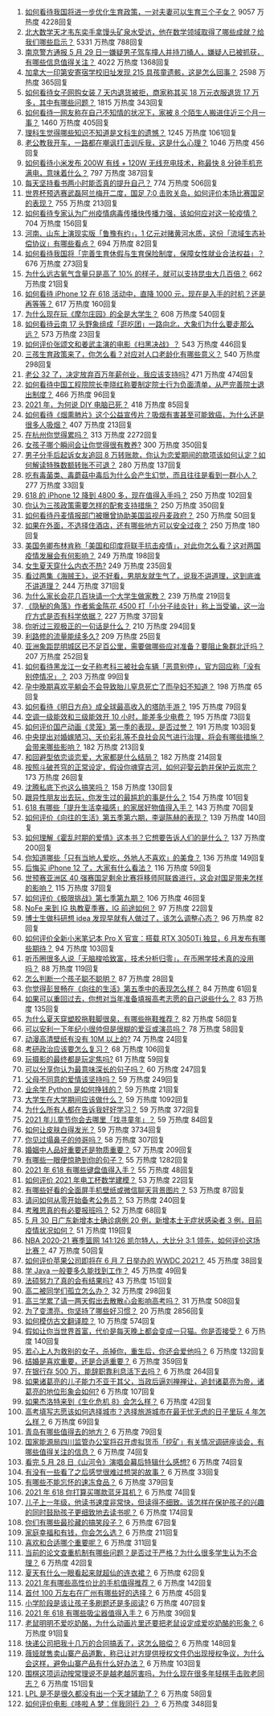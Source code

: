 1. [如何看待我国将进一步优化生育政策，一对夫妻可以生育三个子女？](https://www.zhihu.com/question/462390587) 9057 万热度 4228回复
1. [北大数学天才韦东奕手拿馒头矿泉水受访，他在数学领域取得了哪些成就？给我们哪些启示？](https://www.zhihu.com/question/462169322) 5331 万热度 788回复
1. [南京警方通报 5 月 29 日一嫌疑男子驾车撞人并持刀捅人，嫌疑人已被抓获，有哪些信息值得关注？](https://www.zhihu.com/question/462129219) 4022 万热度 1368回复
1. [加拿大一印第安寄宿学校旧址发现 215 具孩童遗骸，这是怎么回事？](https://www.zhihu.com/question/462022143) 2598 万热度 365回复
1. [如何看待女子网购女装 7 天内退货被拒，商家称其买 18 万元衣服退货 17 万多，其中有哪些问题？](https://www.zhihu.com/question/462187108) 1815 万热度 343回复
1. [如何看待一网友称在自己不知情的状况下，家被 8 个陌生人搬进住近三个月一事？](https://www.zhihu.com/question/461252891) 1460 万热度 405回复
1. [理科生觉得哪些知识不知道是文科生的遗憾？](https://www.zhihu.com/question/270455074) 1245 万热度 1061回复
1. [老公教我开车，一路都在嘲讽打击训斥我，这是什么心理？](https://www.zhihu.com/question/457328565) 1046 万热度 456回复
1. [如何看待小米发布 200W 有线 + 120W 无线充电技术，称最快 8 分钟手机充满电，意味着什么？](https://www.zhihu.com/question/462341175) 797 万热度 387回复
1. [每天坚持看书两小时能否真的提升自己？](https://www.zhihu.com/question/451546101) 774 万热度 506回复
1. [世界杯预选赛武磊阿兰梅开二度，国足 7:0 击败关岛，如何评价本场比赛国足的表现？](https://www.zhihu.com/question/462270082) 755 万热度 213回复
1. [如何看待专家认为广州疫情病毒传播快传播力强，该如何应对这一轮疫情？](https://www.zhihu.com/question/462060673) 704 万热度 156回复
1. [河南、山东上演现实版「鲁豫有约」，1 亿元对赌黄河水质，这份「流域生态补偿协议」有哪些看点？](https://www.zhihu.com/question/461376984) 694 万热度 82回复
1. [如何看待我国将「完善生育休假与生育保险制度，保障女性就业合法权益」？](https://www.zhihu.com/question/462395582) 676 万热度 273回复
1. [为什么远古氧气含量只是高了 10% 的样子，就可以支持昆虫大几百倍？](https://www.zhihu.com/question/457554177) 662 万热度 21回复
1. [如何看待 iPhone 12 在 618 活动中，直降 1000 元，现在是入手的时机？还是再等等？](https://www.zhihu.com/question/461312225) 617 万热度 160回复
1. [为什么现在玩《摩尔庄园》的全是大学生？](https://www.zhihu.com/question/54190459) 608 万热度 540回复
1. [如何看待云南 17 头野象组成「逛吃团」一路向北，大象们为什么要走那么远？](https://www.zhihu.com/question/461852940) 573 万热度 23回复
1. [如何评价张颂文和姜武主演的电影《扫黑决战》？](https://www.zhihu.com/question/455752818) 543 万热度 446回复
1. [三孩生育政策来了，你怎么看？对应对人口老龄化有哪些意义？](https://www.zhihu.com/question/462391662) 540 万热度 298回复
1. [老公 32 了，决定放弃百万年薪创业，我应该支持吗?](https://www.zhihu.com/question/447327404) 471 万热度 474回复
1. [如何看待中国工程院院长李晓红称要制定院士行为负面清单，从严完善院士退出制度？](https://www.zhihu.com/question/462035659) 466 万热度 96回复
1. [2021 年，为何说 DIY 电脑已死？](https://www.zhihu.com/question/458733560) 418 万热度 85回复
1. [如何看待《烟熏肺片》这个公益宣传片？吸烟有害甚至可能致癌，为什么还是很多人吸烟？](https://www.zhihu.com/question/462173251) 407 万热度 213回复
1. [在杭州你觉得累吗？](https://www.zhihu.com/question/334468884) 313 万热度 2272回复
1. [女孩子哪个瞬间会让你觉得很有教养?](https://www.zhihu.com/question/364828906) 300 万热度 350回复
1. [男子分手后起诉女友追回 8 万转账款，你认为恋爱期间的款项该如何认定？如何解读特殊数额转账不可退？](https://www.zhihu.com/question/462336179) 280 万热度 137回复
1. [吃有毒菌类、毒蘑菇中毒后为什么会产生幻觉，而且往往是看到一群小人？](https://www.zhihu.com/question/31962078) 277 万热度 33回复
1. [618 的 iPhone 12 降到 4800 多，现在值得入手吗？](https://www.zhihu.com/question/462118314) 250 万热度 102回复
1. [你认为三孩政策需要怎样的配套支持措施？](https://www.zhihu.com/question/462397663) 250 万热度 350回复
1. [如何看待丹麦情报部门被曝曾协助美国监视丹麦政府？](https://www.zhihu.com/question/462342888) 250 万热度 50回复
1. [如果在外面，不选择住酒店，还有哪些地方可以安全过夜？](https://www.zhihu.com/question/460644032) 250 万热度 180回复
1. [美国务卿布林肯称「美国和印度将联手抗击疫情」，对此你怎么看？这对两国疫情发展会有何影响？](https://www.zhihu.com/question/462187161) 249 万热度 198回复
1. [女生夏天穿什么内衣不热?](https://www.zhihu.com/question/393443526) 249 万热度 235回复
1. [看过两集《海贼王》，说不好看，男朋友就生气了，说我不讲道理，这到底谁不讲道理？](https://www.zhihu.com/question/461150774) 244 万热度 371回复
1. [为什么家长会花几百块请一个大学生做家教？](https://www.zhihu.com/question/290772385) 239 万热度 219回复
1. [《隐秘的角落》作者紫金陈花 4500 打「小分子祛炎针」称上当受骗，这一治疗方式是否有科学依据？](https://www.zhihu.com/question/462183600) 227 万热度 37回复
1. [你听过三观极正的一句话是什么？](https://www.zhihu.com/question/316797926) 210 万热度 294回复
1. [利路修的流量能续多久?](https://www.zhihu.com/question/461929162) 209 万热度 25回复
1. [亚洲象距昆明城区已不足百公里，需要做哪些应对准备？要阻止象群北迁吗？](https://www.zhihu.com/question/462169548) 207 万热度 252回复
1. [如何看待黑龙江一女子称考科三被社会车辆「恶意别停」，官方回应称「没有别停情况」？](https://www.zhihu.com/question/461986606) 203 万热度 99回复
1. [孕中晚期喜欢平躺会不会导致胎儿窒息死亡了而孕妇不知道？](https://www.zhihu.com/question/412446157) 198 万热度 65回复
1. [如何看待《明日方舟》成全球最高收入的塔防手游？](https://www.zhihu.com/question/461924842) 195 万热度 79回复
1. [空调一级能效和三级能效开 10 小时，能差多少电费？](https://www.zhihu.com/question/329341284) 195 万热度 73回复
1. [如何评价国产动画《灵笼》第一季的表现，是否过誉？](https://www.zhihu.com/question/460671702) 191 万热度 103回复
1. [中央提出对婚嫁陋习、天价彩礼等不良社会风气进行治理，将会有哪些措施？会带来哪些影响？](https://www.zhihu.com/question/462399146) 182 万热度 213回复
1. [和回避型依恋谈恋爱，大家都是什么结局？](https://www.zhihu.com/question/363459915) 182 万热度 214回复
1. [按照斗破苍穹的正常设定，假设你魂穿古河，如何迎娶云韵并保护云岚宗？](https://www.zhihu.com/question/433945197) 173 万热度 26回复
1. [沈腾私底下也这么搞笑吗？](https://www.zhihu.com/question/449715891) 158 万热度 130回复
1. [跟异性朋友出去玩，你发生过的最尴尬的事是什么？](https://www.zhihu.com/question/281832872) 154 万热度 101回复
1. [618 有哪些「提升生活幸福感」的家居好物值得入手？](https://www.zhihu.com/question/459065790) 143 万热度 70回复
1. [如何评价《向往的生活》第五季第六期，李诞陈赫的表现？](https://www.zhihu.com/question/461948636) 139 万热度 140回复
1. [如何理解《霍乱时期的爱情》这本书？它想要告诉人们的是什么？](https://www.zhihu.com/question/274223889) 137 万热度 200回复
1. [你知道哪些「只有当地人爱吃，外地人不喜欢」的美食？](https://www.zhihu.com/question/461730414) 136 万热度 149回复
1. [后悔买 iPhone 12 了，大家有什么看法？](https://www.zhihu.com/question/445160711) 116 万热度 59回复
1. [世预赛亚洲区 40 强赛国足剩余比赛将移师阿联酋进行，这会对国足带来怎样的影响？](https://www.zhihu.com/question/462369327) 115 万热度 37回复
1. [如何评价《极限挑战》第七季第九期？](https://www.zhihu.com/question/462265504) 106 万热度 46回复
1. [NoFe 来到 IG 执教夏季赛，IG 前途如何？](https://www.zhihu.com/question/461727805) 97 万热度 22回复
1. [博士生做科研想 idea 发现早就有人做过了，该怎么调整心态？](https://www.zhihu.com/question/461732555) 96 万热度 82回复
1. [如何评价全新小米笔记本 Pro X 官宣：搭载 RTX 3050Ti 独显，6 月发布有哪些期待？](https://www.zhihu.com/question/459262263) 94 万热度 103回复
1. [听币圈很多人说「无脑梭哈致富，技术分析归零」，在币圈学技术真的没用吗？](https://www.zhihu.com/question/430408791) 88 万热度 119回复
1. [怎么判断一个孩子聪不聪明？](https://www.zhihu.com/question/460441961) 87 万热度 28回复
1. [你觉得彭昱畅在《向往的生活》第五季中的表现怎么样？](https://www.zhihu.com/question/456372682) 84 万热度 61回复
1. [如果可以重回过去，你想对当年准备填报高考志愿的自己说些什么？](https://www.zhihu.com/question/462095582) 83 万热度 135回复
1. [为什么夏天穿塑胶拖鞋脚很臭，有哪些拖鞋推荐？](https://www.zhihu.com/question/30068966) 82 万热度 58回复
1. [可以安利一下年纪小很帅但是很糊的爱豆或演员吗？](https://www.zhihu.com/question/458588894) 78 万热度 58回复
1. [动漫高清壁纸有没有 10M 以上的?](https://www.zhihu.com/question/455500433) 74 万热度 24回复
1. [考研政治应该要怎么复习？](https://www.zhihu.com/question/287567496) 68 万热度 106回复
1. [玩摄影的最终都是玩定焦吗?](https://www.zhihu.com/question/323354326) 61 万热度 59回复
1. [可以分享你认为最意味深长的句子吗？](https://www.zhihu.com/question/455777176) 60 万热度 247回复
1. [父母不同意的爱情该坚持吗？](https://www.zhihu.com/question/460565339) 59 万热度 249回复
1. [业余学 Python 是如何挣钱的？](https://www.zhihu.com/question/455548118) 59 万热度 21回复
1. [大学生在大学期间应该做什么？](https://www.zhihu.com/question/336432615) 59 万热度 1092回复
1. [为什么所有人都在告诉我好好学习？](https://www.zhihu.com/question/459911403) 59 万热度 372回复
1. [2021 年儿童节你会去哪里「找寻童年」？](https://www.zhihu.com/question/458857970) 59 万热度 84回复
1. [如何让皮肤白得发光？](https://www.zhihu.com/question/40519288) 59 万热度 3734回复
1. [你见过塌鼻子的帅哥吗？](https://www.zhihu.com/question/272575994) 58 万热度 307回复
1. [婚姻中人品好重要还是物质重要？](https://www.zhihu.com/question/461252416) 57 万热度 209回复
1. [有哪些一眼便惊艳到你的句子？](https://www.zhihu.com/question/344902971) 55 万热度 1282回复
1. [2021 年 618 有哪些键盘值得入手？](https://www.zhihu.com/question/457255491) 55 万热度 48回复
1. [如何评价 2021 年电工杯数学建模？](https://www.zhihu.com/question/461882668) 53 万热度 22回复
1. [有哪些好看的全面屏手机壁纸或微信聊天背景图片？](https://www.zhihu.com/question/452591718) 53 万热度 87回复
1. [请问如何从零开始备考公务员？](https://www.zhihu.com/question/310251612) 53 万热度 240回复
1. [考雅思真的有必要报班吗？](https://www.zhihu.com/question/293611672) 52 万热度 68回复
1. [5 月 30 日广东新增本土确诊病例 20 例，新增本土无症状感染者 3 例，目前疫情状况如何？](https://www.zhihu.com/question/462329261) 51 万热度 119回复
1. [NBA 2020-21 赛季篮网 141:126 凯尔特人，大比分 3:1 领先，如何评价这场比赛？](https://www.zhihu.com/question/462321614) 47 万热度 50回复
1. [如何评价苹果公司即将在 6 月 7 日举办的 WWDC 2021？](https://www.zhihu.com/question/452096384) 45 万热度 38回复
1. [学 Java 一般要多久能找到工作？](https://www.zhihu.com/question/456145745) 45 万热度 49回复
1. [法硕努力了真的会有结果吗?](https://www.zhihu.com/question/446536547) 43 万热度 151回复
1. [高二被同学们孤立怎么办？](https://www.zhihu.com/question/455842634) 32 万热度 298回复
1. [高三学累了请一两天假出去散散心会影响高考吗？](https://www.zhihu.com/question/429739425) 31 万热度 508回复
1. [为了变漂亮，你坚持了哪些好习惯？](https://www.zhihu.com/question/268216399) 20 万热度 2856回复
1. [如何模仿古文翻译腔？](https://www.zhihu.com/question/61017028) 10 万热度 574回复
1. [假如让你当世界首富，代价是每天晚上都会变成一只猫。你是否接受？](https://www.zhihu.com/question/461811694) 6 万热度 140回复
1. [若心上人为救别的女子，杀掉你，重生后，你还会爱他吗？](https://www.zhihu.com/question/453623418) 6 万热度 132回复
1. [结婚是喜欢重要，还是合适重要？](https://www.zhihu.com/question/460938067) 6 万热度 359回复
1. [在银行存 500 万，能辞职靠利息活下去吗？](https://www.zhihu.com/question/347518117) 6 万热度 264回复
1. [如果诸葛亮的儿子能力不亚于其父，当政后逼刘禅禅让，追封诸葛亮为帝，诸葛亮的地位形象会如何?](https://www.zhihu.com/question/461502132) 6 万热度 107回复
1. [如果杰洛特来到《生化危机 8》会怎么样？](https://www.zhihu.com/question/459033335) 6 万热度 42回复
1. [高考填写志愿该如何选择城市？选择旅游城市在最无忧无虑的日子里玩 4 年怎么样？](https://www.zhihu.com/question/461473516) 6 万热度 69回复
1. [青岛有哪些值得去的地方？](https://www.zhihu.com/question/268589944) 6 万热度 79回复
1. [国家能源局四川监管办公室将召开虚拟货币「挖矿」有关情况调研座谈会，有哪些值得关注的信息？](https://www.zhihu.com/question/461664450) 6 万热度 74回复
1. [看完 5 月 28 日《山河令》演唱会幕后特辑什么感想?](https://www.zhihu.com/question/461930253) 6 万热度 74回复
1. [有没有一些看了之后感觉很难过想哭的故事？](https://www.zhihu.com/question/368019752) 6 万热度 33回复
1. [有哪些不能忘怀的速冻食品？](https://www.zhihu.com/question/22528844) 6 万热度 379回复
1. [2021 年 618 你打算买哪款蓝牙耳机？](https://www.zhihu.com/question/461467494) 6 万热度 74回复
1. [儿子上一年级，他读书速度非常快，但读得不细致。该怎样在保护孩子的兴趣的同时鼓励孩子更细致地去读书呢？](https://www.zhihu.com/question/411684396) 6 万热度 174回复
1. [你们有哪些最珍藏的搞笑段子？](https://www.zhihu.com/question/389442595) 6 万热度 67回复
1. [家庭幸福和有钱，你会怎么选？](https://www.zhihu.com/question/461339158) 6 万热度 211回复
1. [喜欢和合适哪个重要呢？](https://www.zhihu.com/question/459841372) 6 万热度 311回复
1. [当前的论文查重机制有哪些问题？是否过于严格？为什么很多学生认为不合理？](https://www.zhihu.com/question/461310040) 6 万热度 42回复
1. [夏天有什么一眼看起来就超仙的连衣裙？](https://www.zhihu.com/question/451969750) 6 万热度 62回复
1. [2021 年有哪些高性价比的手机值得推荐？](https://www.zhihu.com/question/413851618) 6 万热度 142回复
1. [首付 100 万左右在广州有哪些好的选择？](https://www.zhihu.com/question/461992727) 6 万热度 45回复
1. [小学阶段是该让孩子多刷题还是多阅读?](https://www.zhihu.com/question/387030054) 6 万热度 407回复
1. [2021 年 618 有哪些吸尘器值得入手？](https://www.zhihu.com/question/457255441) 6 万热度 39回复
1. [老鼠明明不爱吃奶酪，为什么动画片里还要把老鼠设定成爱吃奶酪的形象？](https://www.zhihu.com/question/454363021) 6 万热度 91回复
1. [快递公司把我十几万的合同搞丢了，这怎么赔偿？](https://www.zhihu.com/question/374980406) 6 万热度 148回复
1. [薇娅就售卖山寨产品道歉，称已让对方提供授权文件仍出现授权争议，为什么会这样，避免山寨产品有什么好办法？](https://www.zhihu.com/question/461988510) 6 万热度 103回复
1. [围棋这项运动按常理说不是越老越厉害吗，为什么现在很多年轻棋手击败老同志？](https://www.zhihu.com/question/432357129) 6 万热度 151回复
1. [LPL 是不是很久都没有出一个天才辅助了？](https://www.zhihu.com/question/460740647) 6 万热度 58回复
1. [如何评价电影《哆啦 A 梦：伴我同行 2》？](https://www.zhihu.com/question/390164272) 6 万热度 348回复